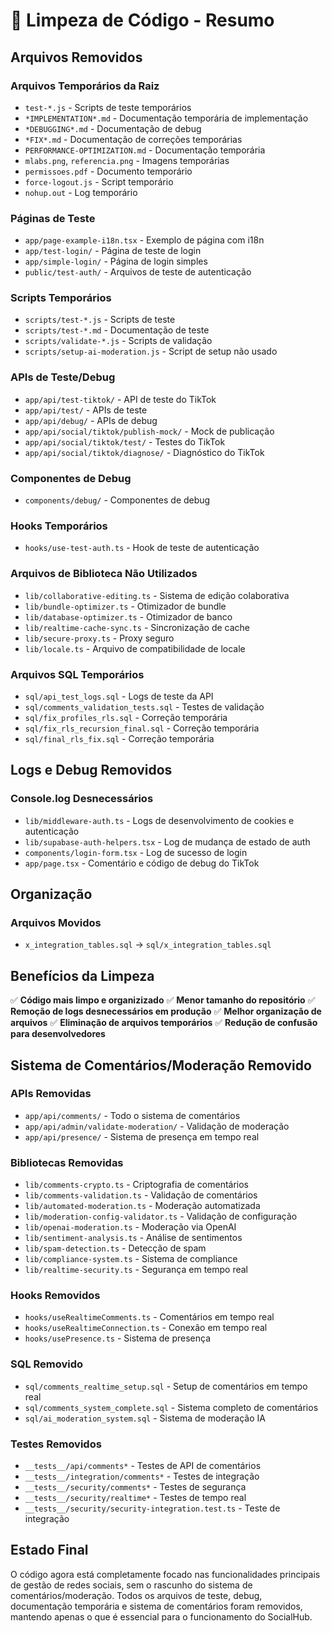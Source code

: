 # 🧹 Limpeza de Código - Resumo

## Arquivos Removidos

### Arquivos Temporários da Raiz
- `test-*.js` - Scripts de teste temporários
- `*IMPLEMENTATION*.md` - Documentação temporária de implementação
- `*DEBUGGING*.md` - Documentação de debug
- `*FIX*.md` - Documentação de correções temporárias
- `PERFORMANCE-OPTIMIZATION.md` - Documentação temporária
- `mlabs.png`, `referencia.png` - Imagens temporárias
- `permissoes.pdf` - Documento temporário
- `force-logout.js` - Script temporário
- `nohup.out` - Log temporário

### Páginas de Teste
- `app/page-example-i18n.tsx` - Exemplo de página com i18n
- `app/test-login/` - Página de teste de login
- `app/simple-login/` - Página de login simples
- `public/test-auth/` - Arquivos de teste de autenticação

### Scripts Temporários
- `scripts/test-*.js` - Scripts de teste
- `scripts/test-*.md` - Documentação de teste
- `scripts/validate-*.js` - Scripts de validação
- `scripts/setup-ai-moderation.js` - Script de setup não usado

### APIs de Teste/Debug
- `app/api/test-tiktok/` - API de teste do TikTok
- `app/api/test/` - APIs de teste
- `app/api/debug/` - APIs de debug
- `app/api/social/tiktok/publish-mock/` - Mock de publicação
- `app/api/social/tiktok/test/` - Testes do TikTok
- `app/api/social/tiktok/diagnose/` - Diagnóstico do TikTok

### Componentes de Debug
- `components/debug/` - Componentes de debug

### Hooks Temporários
- `hooks/use-test-auth.ts` - Hook de teste de autenticação

### Arquivos de Biblioteca Não Utilizados
- `lib/collaborative-editing.ts` - Sistema de edição colaborativa
- `lib/bundle-optimizer.ts` - Otimizador de bundle
- `lib/database-optimizer.ts` - Otimizador de banco
- `lib/realtime-cache-sync.ts` - Sincronização de cache
- `lib/secure-proxy.ts` - Proxy seguro
- `lib/locale.ts` - Arquivo de compatibilidade de locale

### Arquivos SQL Temporários
- `sql/api_test_logs.sql` - Logs de teste da API
- `sql/comments_validation_tests.sql` - Testes de validação
- `sql/fix_profiles_rls.sql` - Correção temporária
- `sql/fix_rls_recursion_final.sql` - Correção temporária
- `sql/final_rls_fix.sql` - Correção temporária

## Logs e Debug Removidos

### Console.log Desnecessários
- `lib/middleware-auth.ts` - Logs de desenvolvimento de cookies e autenticação
- `lib/supabase-auth-helpers.tsx` - Log de mudança de estado de auth
- `components/login-form.tsx` - Log de sucesso de login
- `app/page.tsx` - Comentário e código de debug do TikTok

## Organização

### Arquivos Movidos
- `x_integration_tables.sql` → `sql/x_integration_tables.sql`

## Benefícios da Limpeza

✅ **Código mais limpo e organizizado**
✅ **Menor tamanho do repositório**
✅ **Remoção de logs desnecessários em produção**
✅ **Melhor organização de arquivos**
✅ **Eliminação de arquivos temporários**
✅ **Redução de confusão para desenvolvedores**

## Sistema de Comentários/Moderação Removido

### APIs Removidas
- `app/api/comments/` - Todo o sistema de comentários
- `app/api/admin/validate-moderation/` - Validação de moderação
- `app/api/presence/` - Sistema de presença em tempo real

### Bibliotecas Removidas
- `lib/comments-crypto.ts` - Criptografia de comentários
- `lib/comments-validation.ts` - Validação de comentários
- `lib/automated-moderation.ts` - Moderação automatizada
- `lib/moderation-config-validator.ts` - Validação de configuração
- `lib/openai-moderation.ts` - Moderação via OpenAI
- `lib/sentiment-analysis.ts` - Análise de sentimentos
- `lib/spam-detection.ts` - Detecção de spam
- `lib/compliance-system.ts` - Sistema de compliance
- `lib/realtime-security.ts` - Segurança em tempo real

### Hooks Removidos
- `hooks/useRealtimeComments.ts` - Comentários em tempo real
- `hooks/useRealtimeConnection.ts` - Conexão em tempo real
- `hooks/usePresence.ts` - Sistema de presença

### SQL Removido
- `sql/comments_realtime_setup.sql` - Setup de comentários em tempo real
- `sql/comments_system_complete.sql` - Sistema completo de comentários
- `sql/ai_moderation_system.sql` - Sistema de moderação IA

### Testes Removidos
- `__tests__/api/comments*` - Testes de API de comentários
- `__tests__/integration/comments*` - Testes de integração
- `__tests__/security/comments*` - Testes de segurança
- `__tests__/security/realtime*` - Testes de tempo real
- `__tests__/security/security-integration.test.ts` - Teste de integração

## Estado Final

O código agora está completamente focado nas funcionalidades principais de gestão de redes sociais, sem o rascunho do sistema de comentários/moderação. Todos os arquivos de teste, debug, documentação temporária e sistema de comentários foram removidos, mantendo apenas o que é essencial para o funcionamento do SocialHub.